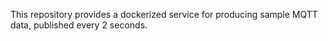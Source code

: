 This repository provides a dockerized service for producing sample MQTT data, published every 2 seconds. 
